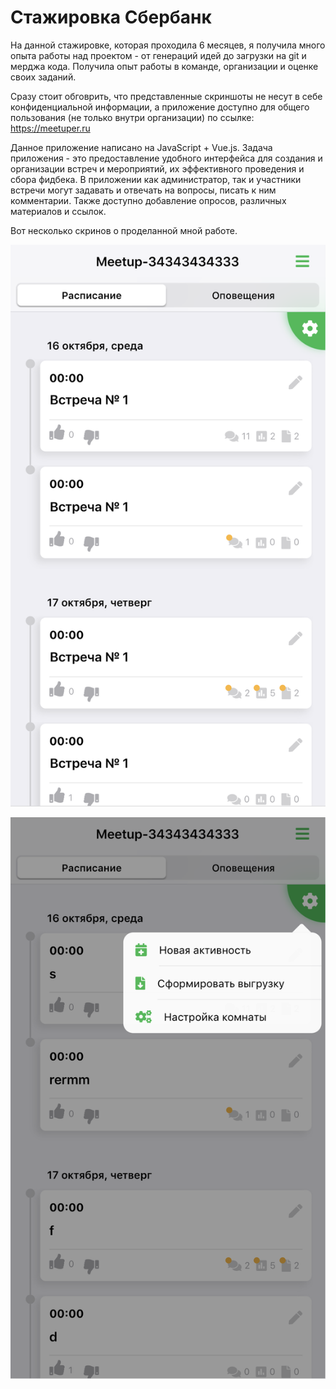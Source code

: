 # Стажировка Сбербанк

На данной стажировке, которая проходила 6  месяцев, я получила много опыта 
работы над проектом - от генераций идей до загрузки на git и мерджа кода.
Получила опыт работы в команде, организации и оценке своих заданий.

Сразу стоит обговрить, что представленные скриншоты не несут 
в себе конфиденциальной информации, а приложение доступно для 
общего пользования (не только внутри организации) по ссылке:
https://meetuper.ru

    
Данное приложение написано на JavaScript + Vue.js. Задача приложения -
это предоставление удобного интерфейса для создания и организации
встреч и мероприятий, их эффективного проведения и сбора фидбека. 
В приложении как администратор, так и участники встречи могут задавать
и отвечать на вопросы, писать к ним комментарии. 
Также доступно добавление опросов, различных материалов и ссылок.

Вот несколько скринов о проделанной мной работе.

![Image 1 of app](https://github.com/DariaHighfly/Sberbank-Internship/blob/master/images/Сбер1.png)

![Image 2 of app](https://github.com/DariaHighfly/Sberbank-Internship/blob/master/images/Сбер2.png)

